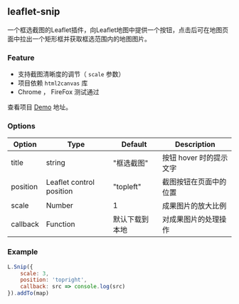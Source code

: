 ## leaflet-snip
一个框选截图的Leaflet插件，向Leaflet地图中提供一个按钮，点击后可在地图页面中拉出一个矩形框并获取框选范围内的地图图片。

### Feature
- 支持截图清晰度的调节（ `scale` 参数）
- 项目依赖 `html2canvas` 库
- Chrome ， FireFox 测试通过

查看项目 [Demo](https://anonbug.github.io/leaflet-snip/) 地址。

### Options
Option | Type | Default | Description
--- | --- | --- | ---
title | string | "框选截图" | 按钮 hover 时的提示文字
position | Leaflet control position | "topleft" | 截图按钮在页面中的位置
scale | Number | 1 | 成果图片的放大比例
callback | Function | 默认下载到本地 | 对成果图片的处理操作

### Example
```js
L.Snip({ 
    scale: 3, 
    position: 'topright',
    callback: src => console.log(src)
}).addTo(map)
```
